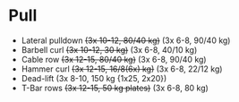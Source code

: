 # Pull
* Lateral pulldown ~~(3x 10-12, 80/40 kg)~~ (3x 6-8, 90/40 kg)
* Barbell curl ~~(3x 10-12, 30 kg)~~ (3x 6-8, 40/10 kg) 
* Cable row ~~(3x 12-15, 80/40 kg)~~ (3x 6-8, 90/40 kg) 
* Hammer curl ~~(3x 12-15, 16/8(6x) kg)~~ (3x 6-8, 22/12 kg) 
* Dead-lift (3x 8-10, 150 kg {1x25, 2x20})
* T-Bar rows ~~(3x 12-15, 50 kg plates)~~ (3x 6-8, 80 kg) 

